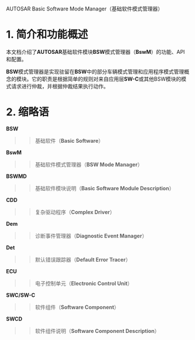 <section id="title">AUTOSAR Basic Software Mode Manager（基础软件模式管理器）</section>

# 1. 简介和功能概述

本文档介绍了**AUTOSAR**基础软件模块**BSW**模式管理器（**BswM**）的功能、API 和配置。

**BSW**模式管理器是实现驻留在**BSW**中的部分车辆模式管理和应用程序模式管理概念的模块。它的职责是根据简单的规则对来自应用层**SW-C**或其他BSW模块的模式请求进行仲裁，并根据仲裁结果执行动作。

# 2. 缩略语

**BSW** 
>> 基础软件（**Basic Software**）

**BswM**
>> 基础软件模式管理器（**BSW Mode Manager**）

**BSWMD** 
>> 基础软件模块说明（**Basic Software Module Description**）

**CDD** 
>> 复杂驱动程序（**Complex Driver**）

**Dem** 
>> 诊断事件管理器（**Diagnostic Event Manager**）

**Det** 
>> 默认错误跟踪器（**Default Error Tracer**）

**ECU** 
>> 电子控制单元（**Electronic Control Unit**）

**SWC/SW-C**
>> 软件组件（**Software Component**）

**SWCD**
>> 软件组件说明（**Software Component Description**）


